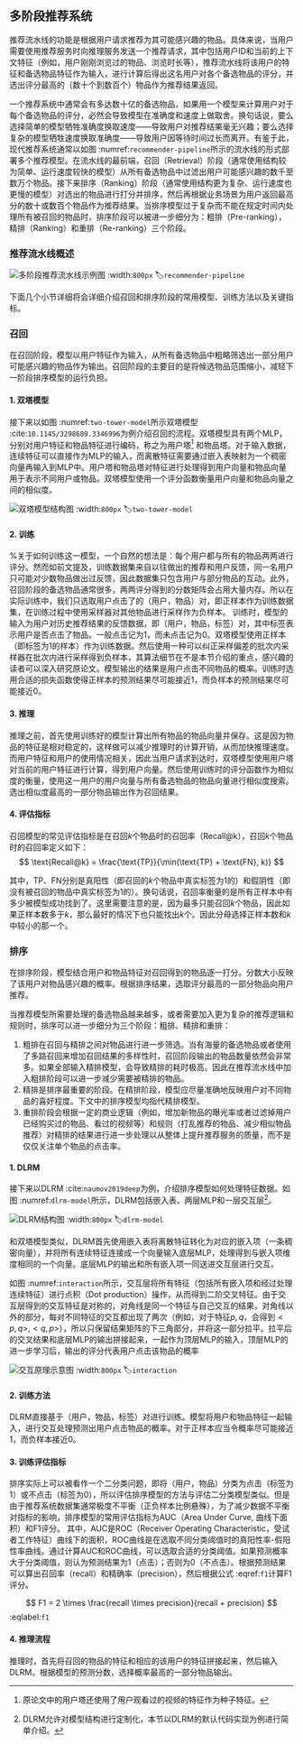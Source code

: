 ## 多阶段推荐系统
推荐流水线的功能是根据用户请求推荐为其可能感兴趣的物品。具体来说，当用户需要使用推荐服务时向推理服务发送一个推荐请求，其中包括用户ID和当前的上下文特征（例如，用户刚刚浏览过的物品、浏览时长等），推荐流水线将该用户的特征和备选物品特征作为输入，进行计算后得出这名用户对各个备选物品的评分，并选出评分最高的（数十个到数百个）物品作为推荐结果返回。

一个推荐系统中通常会有多达数十亿的备选物品，如果用一个模型来计算用户对于每个备选物品的评分，必然会导致模型在准确度和速度上做取舍。换句话说，要么选择简单的模型牺牲准确度换取速度——导致用户对推荐结果毫无兴趣；要么选择复杂的模型牺牲速度换取准确度——导致用户因等待时间过长而离开。有鉴于此，现代推荐系统通常以如图 :numref:`recommender-pipeline`所示的流水线的形式部署多个推荐模型。在流水线的最前端，召回（Retrieval）阶段（通常使用结构较为简单、运行速度较快的模型）从所有备选物品中过滤出用户可能感兴趣的数千至数万个物品。接下来排序（Ranking）阶段（通常使用结构更为复杂、运行速度也更慢的模型）对选出的物品进行打分并排序，然后再根据业务场景为用户返回最高分的数十或数百个物品作为推荐结果。当排序模型过于复杂而不能在规定时间内处理所有被召回的物品时，排序阶段可以被进一步细分为：粗排（Pre-ranking），精排（Ranking）和重排（Re-ranking）三个阶段。

### 推荐流水线概述

![多阶段推荐流水线示例图](../img/ch10/ch-recsys/recommender_pipeline.png)
:width:`800px`
:label:`recommender-pipeline`

下面几个小节详细将会详细介绍召回和排序阶段的常用模型、训练方法以及关键指标。

### 召回
在召回阶段，模型以用户特征作为输入，从所有备选物品中粗略筛选出一部分用户可能感兴趣的物品作为输出。召回阶段的主要目的是将候选物品范围缩小，减轻下一阶段排序模型的运行负担。

#### 1. 双塔模型
接下来以如图 :numref:`two-tower-model`所示双塔模型 :cite:`10.1145/3298689.3346996`为例介绍召回的流程。双塔模型具有两个MLP，分别对用户特征和物品特征进行编码，称之为用户塔[^1] 和物品塔。对于输入数据，连续特征可以直接作为MLP的输入，而离散特征需要通过嵌入表映射为一个稠密向量再输入到MLP中。用户塔和物品塔对特征进行处理得到用户向量和物品向量用于表示不同用户或物品。双塔模型使用一个评分函数衡量用户向量和物品向量之间的相似度。

![双塔模型结构图](../img/ch10/ch-recsys/two_tower_model.png)
:width:`800px`
:label:`two-tower-model`

#### 2. 训练

%关于如何训练这一模型，一个自然的想法是：每个用户都与所有的物品两两进行评分。然而如前文提及，训练数据集来自以往做出的推荐和用户反馈，同一名用户只可能对少数物品做出过反馈，因此数据集只包含用户与部分物品的互动。此外，召回阶段的备选物品通常很多，两两评分得到的分数矩阵会占用大量内存。所以在实际训练中，我们只选取用户点击了的（用户，物品）对，即正样本作为训练数据集，在训练过程中使用采样器对其他物品进行采样作为负样本。
训练时，模型的输入为用户对历史推荐结果的反馈数据，即（用户，物品，标签）对，其中标签表示用户是否点击了物品。一般点击记为1，而未点击记为0。双塔模型使用正样本（即标签为1的样本）作为训练数据。然后使用一种可以纠正采样偏差的批次内采样器在批次内进行采样得到负样本，其算法细节在不是本节介绍的重点，感兴趣的读者可以深入研究原论文。模型输出的结果是用户点击不同物品的概率。训练时选用合适的损失函数使得正样本的预测结果尽可能接近1，而负样本的预测结果尽可能接近0。

#### 3. 推理

推理之前，首先使用训练好的模型计算出所有物品的物品向量并保存。这是因为物品的特征是相对稳定的，这样做可以减少推理时的计算开销，从而加快推理速度。而用户特征和用户的使用情况相关，因此当用户请求到达时，双塔模型使用用户塔对当前的用户特征进行计算，得到用户向量。然后使用训练时的评分函数作为相似度的衡量，使用这一用户的用户向量与所有备选物品的物品向量进行相似度搜索。选出相似度最高的一部分物品输出作为召回结果。

#### 4. 评估指标

召回模型的常见评估指标是在召回$k$个物品时的召回率（Recall@k），召回$k$个物品时的召回率定义如下：
$$
 \text{Recall@k} = \frac{\text{TP}}{\min(\text{TP} + \text{FN}, k)}
$$

其中，TP、FN分别是真阳性（即召回的$k$个物品中真实标签为1的）和假阴性（即没有被召回的物品中真实标签为1的）。换句话说，召回率衡量的是所有正样本中有多少被模型成功找到了。这里需要注意的是，因为最多只能召回$k$个物品，因此如果正样本数多于$k$，那么最好的情况下也只能找出$k$个。因此分母选择正样本数和$k$中较小的那一个。


### 排序
在排序阶段，模型结合用户和物品特征对召回得到的物品逐一打分。分数大小反映了该用户对物品感兴趣的概率。根据排序结果，选取评分最高的一部分物品向用户推荐。

当推荐模型所需要处理的备选物品越来越多，或者需要加入更为复杂的推荐逻辑和规则时，排序可以进一步细分为三个阶段：粗排、精排和重排：

1. 粗排在召回与精排之间对物品进行进一步筛选。当有海量的备选物品或者使用了多路召回来增加召回结果的多样性时，召回阶段输出的物品数量依然会非常多。如果全部输入精排模型，会导致精排的耗时极高。因此在推荐流水线中加入粗排阶段可以进一步减少需要被精排的物品。
2. 精排是排序最重要的阶段。在精排阶段，模型应尽量准确地反映用户对不同物品的喜好程度。下文中的排序模型均指代精排模型。
3. 重排阶段会根据一定的商业逻辑（例如，增加新物品的曝光率或者过滤掉用户已经购买过的物品、看过的视频等）和规则（打乱推荐的物品、减少相似物品推荐）对精排的结果进行进一步处理以从整体上提升推荐服务的质量，而不是仅仅关注单个物品的点击率。

#### 1. DLRM

接下来以DLRM :cite:`naumov2019deep`为例，介绍排序模型如何处理特征数据。如图 :numref:`dlrm-model`所示，DLRM包括嵌入表、两层MLP和一层交互层[^2]。

![DLRM结构图](../img/ch10/ch-recsys/dlrm_model.png)
:width:`800px`
:label:`dlrm-model`

和双塔模型类似，DLRM首先使用嵌入表将离散特征转化为对应的嵌入项（一条稠密向量），并将所有连续特征连接成一个向量输入底层MLP，处理得到与嵌入项维度相同的一个向量。底层MLP的输出和所有嵌入项一同送进交互层进行交互。

如图 :numref:`interaction`所示，交互层将所有特征（包括所有嵌入项和经过处理连续特征）进行点积（Dot production）操作，从而得到二阶交叉特征。由于交互层得到的交互特征是对称的，对角线是同一个特征与自己交互的结果，对角线以外的部分，每对不同特征的交互都出现了两次（例如，对于特征$p,q$，会得到$<p,q>, <q,p>$），所以只保留结果矩阵的下三角部分，并将这一部分拉平。拉平后的交叉结果和底层MLP的输出拼接起来，一起作为顶层MLP的输入，顶层MLP的进一步学习后，输出的评分代表用户点击该物品的概率

![交互原理示意图](../img/ch10/ch-recsys/interaction.png)
:width:`800px`
:label:`interaction`

#### 2. 训练方法

DLRM直接基于（用户，物品，标签）对进行训练。模型将用户和物品特征一起输入，进行交互处理预测出用户点击物品的概率。对于正样本应当令概率尽可能接近1，而负样本接近0。

#### 3. 训练评估指标

排序实际上可以被看作一个二分类问题，即将（用户，物品）分类为点击（标签为1）或不点击（标签为0），所以评估排序模型的方法与评估二分类模型类似。但是由于推荐系统数据集通常极度不平衡（正负样本比例悬殊），为了减少数据不平衡对指标的影响，排序模型的常用评估指标为AUC（Area Under Curve, 曲线下面积）和F1评分。
其中，AUC是ROC（Receiver Operating Characteristic，受试者工作特征）曲线下的面积，ROC曲线是在选取不同分类阈值时的真阳性率-假阳性率曲线。通过计算AUC和ROC曲线，可以选取合适的分类阈值。如果预测概率大于分类阈值，则认为预测结果为1（点击）；否则为0（不点击）。根据预测结果可以算出召回率（recall）和精确率（precision），然后根据公式 :eqref:`f1`计算F1评分。

$$
F1 = 2 \times \frac{recall \times precision}{recall + precision}
$$
:eqlabel:`f1`

#### 4. 推理流程

推理时，首先将召回的物品的特征和相应的该用户的特征拼接起来，然后输入DLRM。根据模型的预测分数，选择概率最高的一部分物品输出。

[^1]: 原论文中的用户塔还使用了用户观看过的视频的特征作为种子特征。

[^2]: DLRM允许对模型结构进行定制化，本节以DLRM的默认代码实现为例进行简单介绍。